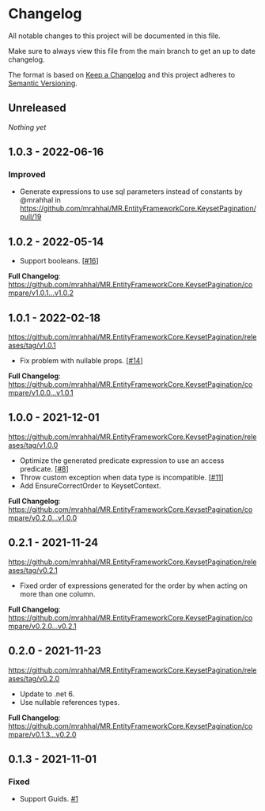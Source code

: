 # Changelog

All notable changes to this project will be documented in this file.

Make sure to always view this file from the main branch to get an up to date changelog.

The format is based on [Keep a Changelog](http://keepachangelog.com/)
and this project adheres to [Semantic Versioning](http://semver.org/).

## Unreleased

_Nothing yet_

## 1.0.3 - 2022-06-16

### Improved

* Generate expressions to use sql parameters instead of constants by @mrahhal in https://github.com/mrahhal/MR.EntityFrameworkCore.KeysetPagination/pull/19

## 1.0.2 - 2022-05-14

- Support booleans. [[#16](https://github.com/mrahhal/MR.EntityFrameworkCore.KeysetPagination/issues/16)]

**Full Changelog**: https://github.com/mrahhal/MR.EntityFrameworkCore.KeysetPagination/compare/v1.0.1...v1.0.2

## 1.0.1 - 2022-02-18

https://github.com/mrahhal/MR.EntityFrameworkCore.KeysetPagination/releases/tag/v1.0.1

- Fix problem with nullable props. [[#14](https://github.com/mrahhal/MR.EntityFrameworkCore.KeysetPagination/issues/14)]

**Full Changelog**: https://github.com/mrahhal/MR.EntityFrameworkCore.KeysetPagination/compare/v1.0.0...v1.0.1

## 1.0.0 - 2021-12-01

https://github.com/mrahhal/MR.EntityFrameworkCore.KeysetPagination/releases/tag/v1.0.0

- Optimize the generated predicate expression to use an access predicate. [[#8](https://github.com/mrahhal/MR.EntityFrameworkCore.KeysetPagination/issues/8)]
- Throw custom exception when data type is incompatible. [[#11](https://github.com/mrahhal/MR.EntityFrameworkCore.KeysetPagination/issues/11)]
- Add EnsureCorrectOrder to KeysetContext.

**Full Changelog**: https://github.com/mrahhal/MR.EntityFrameworkCore.KeysetPagination/compare/v0.2.0...v1.0.0

## 0.2.1 - 2021-11-24

https://github.com/mrahhal/MR.EntityFrameworkCore.KeysetPagination/releases/tag/v0.2.1

- Fixed order of expressions generated for the order by when acting on more than one column.

**Full Changelog**: https://github.com/mrahhal/MR.EntityFrameworkCore.KeysetPagination/compare/v0.2.0...v0.2.1

## 0.2.0 - 2021-11-23

https://github.com/mrahhal/MR.EntityFrameworkCore.KeysetPagination/releases/tag/v0.2.0

- Update to .net 6.
- Use nullable references types.

**Full Changelog**: https://github.com/mrahhal/MR.EntityFrameworkCore.KeysetPagination/compare/v0.1.3...v0.2.0

## 0.1.3 - 2021-11-01

### Fixed

- Support Guids. [#1](https://github.com/mrahhal/MR.EntityFrameworkCore.KeysetPagination/issues/1)
